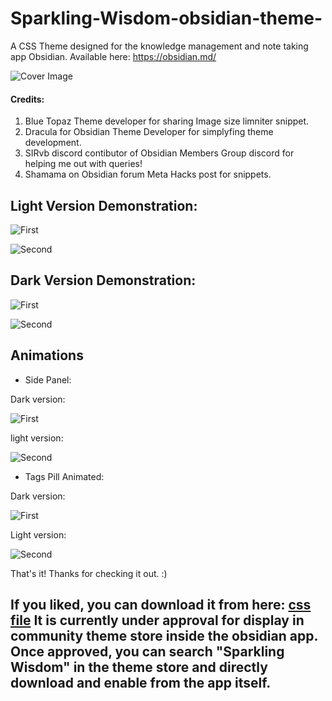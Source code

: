 # Sparkling-Wisdom-obsidian-theme-
A CSS Theme designed for the knowledge management and note taking app Obsidian. Available here: https://obsidian.md/

![Cover Image](https://github.com/learnerfvs/Sparkling-Wisdom-obsidian-theme-/blob/main/sparkling%20wisdom.png)

#### Credits:
1. Blue Topaz Theme developer for sharing Image size limniter snippet.
2. Dracula for Obsidian Theme Developer for simplyfing theme development.
3. SIRvb discord contibutor of Obsidian Members Group discord for helping me out with queries!
4. Shamama on Obsidian forum Meta Hacks post for snippets.


## Light Version Demonstration:


![First](https://github.com/learnerfvs/Sparkling-Wisdom-obsidian-theme-/blob/main/Light%201.png)

![Second](https://github.com/learnerfvs/Sparkling-Wisdom-obsidian-theme-/blob/main/Light%202.png)

## Dark Version Demonstration:

![First](https://github.com/learnerfvs/Sparkling-Wisdom-obsidian-theme-/blob/main/Dark%201.png)

![Second](https://github.com/learnerfvs/Sparkling-Wisdom-obsidian-theme-/blob/main/Dark%202.png)

## Animations

- Side Panel:

Dark version: 

![First](https://github.com/learnerfvs/Sparkling-Wisdom-obsidian-theme-/blob/main/Dark%20Sidebar.gif)

light version:

![Second](https://github.com/learnerfvs/Sparkling-Wisdom-obsidian-theme-/blob/main/Light%20Sidebar.gif)

- Tags Pill Animated:

Dark version: 

![First](https://github.com/learnerfvs/Sparkling-Wisdom-obsidian-theme-/blob/main/Tags%20Dark.gif)

Light version:

![Second](https://github.com/learnerfvs/Sparkling-Wisdom-obsidian-theme-/blob/main/Tags%20Light.gif)


That's it!
Thanks for checking it out. :)

If you liked, you can download it from here: [css file](https://github.com/learnerfvs/Sparkling-Wisdom-obsidian-theme-/blob/main/obsidian.css)
It is currently under approval for display in community theme store inside the obsidian app. Once approved, you can search "Sparkling Wisdom" in the theme store and directly download and enable from the app itself. 
---
